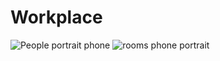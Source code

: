 # Workplace
![People portrait phone](https://user-images.githubusercontent.com/84602475/150158855-a0d0915c-ae94-4249-9284-59019047254a.png)
![rooms phone portrait](https://user-images.githubusercontent.com/84602475/150158873-35b87089-0482-457c-bc62-8702dd14c5b5.png)

